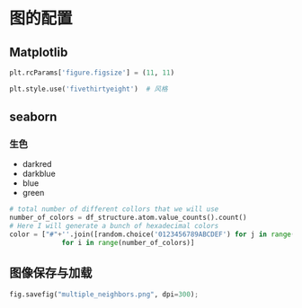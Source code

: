# 图的配置

## Matplotlib

```python
plt.rcParams['figure.figsize'] = (11, 11)

plt.style.use('fivethirtyeight')  # 风格
```

## seaborn

### 生色

- darkred
- darkblue
- blue
- green

```python
# total number of different collors that we will use
number_of_colors = df_structure.atom.value_counts().count()
# Here I will generate a bunch of hexadecimal colors 
color = ["#"+''.join([random.choice('0123456789ABCDEF') for j in range(6)])
             for i in range(number_of_colors)]
```

## 图像保存与加载

```python
fig.savefig("multiple_neighbors.png", dpi=300);
```

